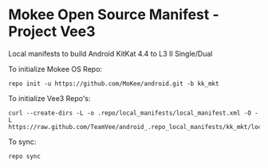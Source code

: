 Mokee Open Source Manifest - Project Vee3
========================
Local manifests to build Android KitKat 4.4 to L3 II Single/Dual

To initialize Mokee OS Repo:

    repo init -u https://github.com/MoKee/android.git -b kk_mkt

To initialize Vee3 Repo's:

    curl --create-dirs -L -o .repo/local_manifests/local_manifest.xml -O -L https://raw.github.com/TeamVee/android_.repo_local_manifests/kk_mkt/local_manifest.xml

To sync:

    repo sync
